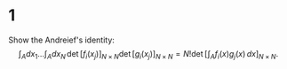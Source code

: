 # 1

Show the Andreief's identity:
$$
\int_A dx_1 \ldots \int_A dx_N \,
\det[f_i(x_j)]_{N\times N}
\det[g_i(x_j)]_{N\times N}
=N!\det
\left[ \int_A f_i(x)g_j(x)\,dx \right]_{N\times N}.
$$

